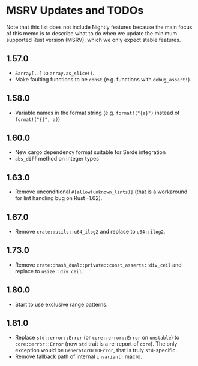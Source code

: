 # MSRV Updates and TODOs

Note that this list does not include Nightly features because the main focus of
this memo is to describe what to do when we update the minimum supported Rust
version (MSRV), which we only expect stable features.

## 1.57.0

*   `&array[..]` to `array.as_slice()`.
*   Make faulting functions to be `const` (e.g. functions with `debug_assert!`).

## 1.58.0

*   Variable names in the format string
    (e.g. `format!("{a}")` instead of `format!("{}", a)`)

## 1.60.0

*   New cargo dependency format suitable for Serde integration
*   `abs_diff` method on integer types

## 1.63.0

*   Remove unconditional `#[allow(unknown_lints)]`
    (that is a workaround for lint handling bug on Rust -1.62).

## 1.67.0

*   Remove `crate::utils::u64_ilog2` and replace to `u64::ilog2`.

## 1.73.0

*   Remove `crate::hash_dual::private::const_asserts::div_ceil` and
    replace to `usize::div_ceil`.

## 1.80.0

*   Start to use exclusive range patterns.

## 1.81.0

*   Replace `std::error::Error` (or `core::error::Error` on `unstable`)
    to `core::error::Error` (now `std` trait is a re-report of `core`).
    The only exception would be `GeneratorOrIOError`, that is truly
    `std`-specific.
*   Remove fallback path of internal `invariant!` macro.
